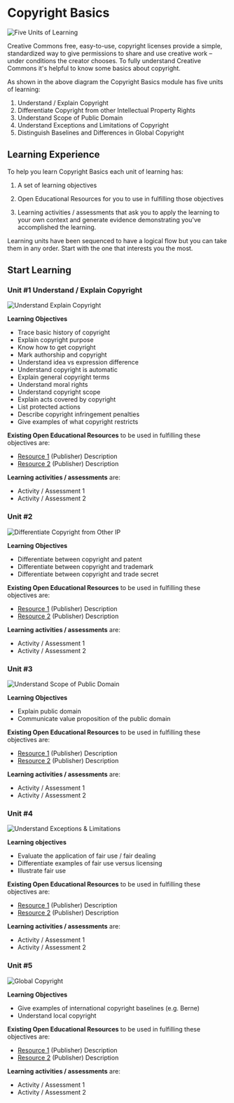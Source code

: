 # Copyright Basics

![Five Units of Learning](https://github.com/creativecommons/cc-cert-map/blob/master/img/CopyrightBasics2.jpg "Copyright Basics")

Creative Commons  free, easy-to-use, copyright licenses provide a simple, standardized way to give permissions to share and use creative work – under conditions the creator chooses. To fully understand Creative Commons it's helpful to know some basics about copyright. 

As shown in the above diagram the Copyright Basics module has five units of learning:

1. Understand / Explain Copyright
2. Differentiate Copyright from other Intellectual Property Rights
3. Understand Scope of Public Domain 
4. Understand Exceptions and Limitations of Copyright
5. Distinguish Baselines and Differences in Global Copyright

## Learning Experience

To help you learn Copyright Basics each unit of learning has:

1. A set of learning objectives

2. Open Educational Resources for you to use in fulfilling those objectives

3. Learning activities / assessments that ask you to apply the learning to your own context and generate evidence demonstrating you've accomplished the learning. 

Learning units have been sequenced to have a logical flow but you can take them in any order. Start with the one that interests you the most.

## Start Learning

### Unit #1 Understand / Explain Copyright

![Understand Explain Copyright](https://github.com/creativecommons/cc-cert-map/blob/master/img/ExplainCopyright6.jpg "Understand / Explain Copyright")

**Learning Objectives**
  * Trace basic history of copyright
  * Explain copyright purpose
  * Know how to get copyright
  * Mark authorship and copyright
  * Understand idea vs expression difference
  * Understand copyright is automatic
  * Explain general copyright terms
  * Understand moral rights
  * Understand copyright scope
  * Explain acts covered by copyright
  * List protected actions
  * Describe copyright infringement penalties
  * Give examples of what copyright restricts

**Existing Open Educational Resources** to be used in fulfilling these objectives are:
  *  [Resource 1](http://) (Publisher) Description
  *  [Resource 2](http://) (Publisher) Description

**Learning activities / assessments** are:
  * Activity / Assessment 1
  * Activity / Assessment 2

### Unit #2

![Differentiate Copyright from Other IP](https://github.com/creativecommons/cc-cert-map/blob/master/img/DifferentiateCopyright.jpg "Differentiate Copyright from Other IP")

**Learning Objectives**
  * Differentiate between copyright and patent
  * Differentiate between copyright and trademark
  * Differentiate between copyright and trade secret 

**Existing Open Educational Resources** to be used in fulfilling these objectives are:
  *  [Resource 1](http://) (Publisher) Description
  *  [Resource 2](http://) (Publisher) Description

**Learning activities / assessments** are:
  * Activity / Assessment 1
  * Activity / Assessment 2

### Unit #3

![Understand Scope of Public Domain](https://github.com/creativecommons/cc-cert-map/blob/master/img/UnderstandPublicDomain.jpg "Understand Scope of Public Domain")

**Learning Objectives**
  * Explain public domain
  * Communicate value proposition of the public domain  
  
**Existing Open Educational Resources** to be used in fulfilling these objectives are:
  *  [Resource 1](http://) (Publisher) Description
  *  [Resource 2](http://) (Publisher) Description

**Learning activities / assessments** are:
  * Activity / Assessment 1
  * Activity / Assessment 2

### Unit #4

![Understand Exceptions & Limitations](https://github.com/creativecommons/cc-cert-map/blob/master/img/UnderstandExceptions.jpg "Understand Exceptions & Limitations")

**Learning objectives**
  * Evaluate the application of fair use / fair dealing
  * Differentiate examples of fair use versus licensing
  * Illustrate fair use 
  
**Existing Open Educational Resources** to be used in fulfilling these objectives are:
  *  [Resource 1](http://) (Publisher) Description
  *  [Resource 2](http://) (Publisher) Description

**Learning activities / assessments** are:
  * Activity / Assessment 1
  * Activity / Assessment 2

### Unit #5

![Global Copyright](https://github.com/creativecommons/cc-cert-map/blob/master/img/GlobalCopyright.jpg "Global Copyright")

**Learning Objectives**
  * Give examples of international copyright baselines (e.g. Berne)
  * Understand local copyright

**Existing Open Educational Resources** to be used in fulfilling these objectives are:
  *  [Resource 1](http://) (Publisher) Description
  *  [Resource 2](http://) (Publisher) Description

**Learning activities / assessments** are:
  * Activity / Assessment 1
  * Activity / Assessment 2

